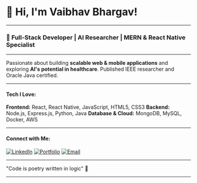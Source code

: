 # 👋 Hi, I'm Vaibhav Bhargav!

---

### **🚀 Full-Stack Developer | AI Researcher | MERN & React Native Specialist**

---

Passionate about building **scalable web & mobile applications** and exploring **AI's potential in healthcare**. Published IEEE researcher and Oracle Java certified.

---

#### **Tech I Love:**

**Frontend:** React, React Native, JavaScript, HTML5, CSS3
**Backend:** Node.js, Express.js, Python, Java
**Database & Cloud:** MongoDB, MySQL, Docker, AWS

---

#### **Connect with Me:**

[![LinkedIn](https://img.shields.io/badge/LinkedIn-0077B5?style=for-the-badge&logo=linkedin&logoColor=white)](https://www.linkedin.com/in/vaibhav-bhargav-208470252/)
[![Portfolio](https://img.shields.io/badge/Portfolio-FF5722?style=for-the-badge&logo=firefox&logoColor=white)](https://vaibhav-taupe.vercel.app/)
[![Email](https://img.shields.io/badge/Gmail-D14836?style=for-the-badge&logo=gmail&logoColor=white)](mailto:vaibhavbhargav03@gmail.com)

---

"Code is poetry written in logic" 🚀

---
